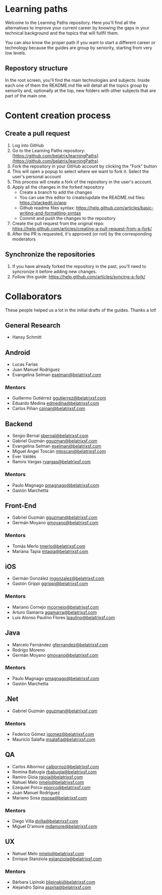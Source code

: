 # Learning paths

Welcome to the Learning Paths repository. Here you'll find all the alternatives to improve your current career by knowing the gaps in your technical background and the topics that will fullfil them.

You can also know the proper path if you want to start a different career or technology because the guides are group by seniority, starting from very low levels.

## Repostory structure

In the root screen, you'll find the main technologies and subjects. Inside each one of them the README.md file will detail all the topics group by seniority and, optionally at the top, new folders with other subjects that are part of the main one.

# Content creation process

## Create a pull request

1. Log into GitHub
2. Go to the Learning Paths repository: [https://github.com/belatrix/learningPaths](https://github.com/belatrix/learningPaths)
3. Fork the repository in your GitHub account by clicking the "Fork" button
4. This will open a popup to select where we want to fork it. Select the user's personal account
5. This process will create a fork of the repository in the user's account.
6. Apply all the changes in the forked repository
   - Create a branch to add the changes
   - You can use this editor to create/update the README.md files: https://stackedit.io/app 
   - Github readme files syntax: https://help.github.com/articles/basic-writing-and-formatting-syntax
   - Commit and push the changes to the repository
7. Create the pull request from the original repo: https://help.github.com/articles/creating-a-pull-request-from-a-fork/
8. After the PR is requested, it's approved (or not) by the corresponding moderators

## Synchronize the repositories

 1. If you have already forked the repository in the past, you'll need to syncronize it before adding new changes.
 2. Follow this guide: https://help.github.com/articles/syncing-a-fork/

# Collaborators

These people helped us a lot in the initial drafts of the guides. Thanks a lot!

## General Research

- Hansy Schmitt 

## Android

- Lucas Farías
- Juan Manuel Rodríguez
- Evangelina Selman eselman@belatrixsf.com

### Mentors

- Guillermo Gutiérrez ggutierrez@belatrixsf.com
- Eduardo Medina edmedina@belatrixsf.com
- Carlos Piñan cpinan@belatrixsf.com

## Backend

- Sergio Bernal sbernal@belatrixsf.com
- Gabriel Guzmán gguzman@belatrixsf.com
- Evangelina Selman eselman@belatrixsf.com
- Miguel Angel Toscán mtoscan@belatrixsf.com
- Ever Valdés
- Ramiro Vargas rvargas@belatrixsf.com

### Mentors

- Paulo Magnago pmagnago@belatrixsf.com
- Gastón Marchetta

## Front-End

- Gabriel Guzmán gguzman@belatrixsf.com
- Germán Moyano gmoyano@belatrixsf.com

### Mentors

- Tomás Merlo tmerlo@belatrixsf.com
- Mariana Tapia mtapia@belatrixsf.com

## iOS

- Germán González mgonzalez@belatrixsf.com
- Gastón Grippi ggrippi@belatrixsf.com

### Mentors

- Mariano Cornejo mcornejo@belatrixsf.com
- Arturo Gamarra agamarra@belatrixsf.com
- Luis Alonso Paulino Flores lpaulino@belatrixsf.com

## Java

- Marcelo Fernández gfernandez@belatrixsf.com
- Rodrigo Moreno 
- Germán Moyano gmoyano@belatrixsf.com

### Mentors

- Paulo Magnago pmagnago@belatrixsf.com
- Gastón Marchetta

## .Net

- Gabriel Guzmán gguzman@belatrixsf.com

### Mentors

- Federico Gómez jgomez@belatrixsf.com
- Mauricio Salafia msalafia@belatrixsf.com

## QA

- Carlos Albornoz calbornoz@belatrixsf.com
- Romina Babugia rbabugia@belatrixsf.com
- Ramiro Gioia rgioia@belatrixsf.com
- Nahuel Melo nmelo@belatrixsf.com
- Ezequiel Porco eporco@belatrixsf.com
- Juan Manuel Rodríguez
- Mariano Sosa msosa@belatrixsf.com

### Mentors

- Diego Villa dvilla@belatrixsf.com
- Miguel D'amore mdamore@belatrixsf.com

## UX

- Nahuel Melo nmelo@belatrixsf.com
- Enrique Stanziola estanziola@belatrixsf.com

### Mentors

- Bárbara Lipinski blipinski@belatrixsf.com
- Alejandro Spina aspina@belatrixsf.com
